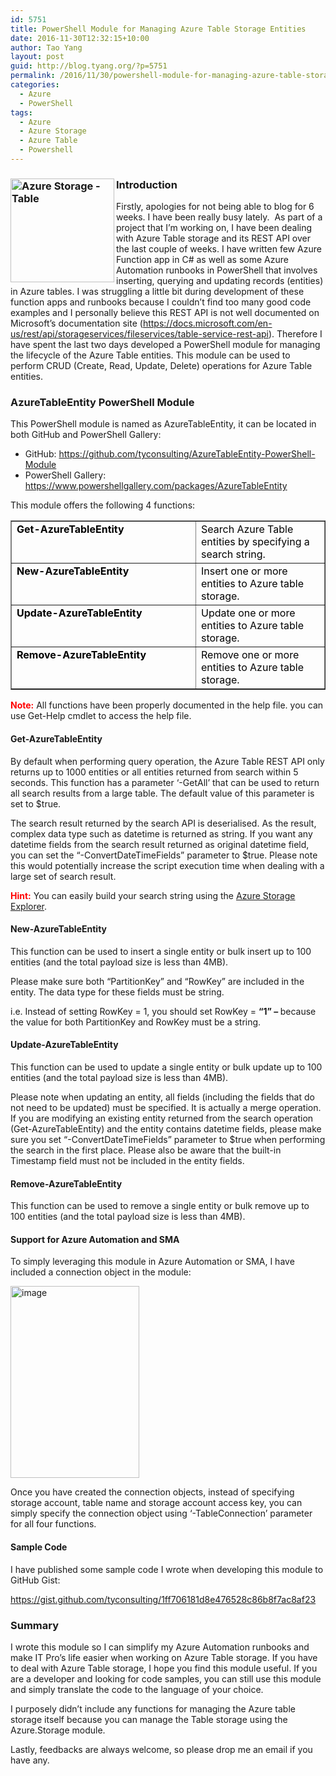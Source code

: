 ```yaml
---
id: 5751
title: PowerShell Module for Managing Azure Table Storage Entities
date: 2016-11-30T12:32:15+10:00
author: Tao Yang
layout: post
guid: http://blog.tyang.org/?p=5751
permalink: /2016/11/30/powershell-module-for-managing-azure-table-storage-entities/
categories:
  - Azure
  - PowerShell
tags:
  - Azure
  - Azure Storage
  - Azure Table
  - Powershell
---
```

<h3><img style="background-image: none; float: left; padding-top: 0px; padding-left: 0px; display: inline; padding-right: 0px; border: 0px;" title="Azure Storage - Table" src="http://blog.tyang.org/wp-content/uploads/2016/11/Azure-Storage-Table.png" alt="Azure Storage - Table" width="166" height="166" align="left" border="0" />Introduction</h3>
Firstly, apologies for not being able to blog for 6 weeks. I have been really busy lately.  As part of a project that I’m working on, I have been dealing with Azure Table storage and its REST API over the last couple of weeks. I have written few Azure Function app in C# as well as some Azure Automation runbooks in PowerShell that involves inserting, querying and updating records (entities) in Azure tables. I was struggling a little bit during development of these function apps and runbooks because I couldn’t find too many good code examples and I personally believe this REST API is not well documented on Microsoft’s documentation site (<a title="https://docs.microsoft.com/en-us/rest/api/storageservices/fileservices/table-service-rest-api" href="https://docs.microsoft.com/en-us/rest/api/storageservices/fileservices/table-service-rest-api">https://docs.microsoft.com/en-us/rest/api/storageservices/fileservices/table-service-rest-api</a>). Therefore I have spent the last two days developed a PowerShell module for managing the lifecycle of the Azure Table entities. This module can be used to perform CRUD (Create, Read, Update, Delete) operations for Azure Table entities.
<h3>AzureTableEntity PowerShell Module</h3>
This PowerShell module is named as AzureTableEntity, it can be located in both GitHub and PowerShell Gallery:
<ul>
 	<li>GitHub: <a title="https://github.com/tyconsulting/AzureTableEntity-PowerShell-Module" href="https://github.com/tyconsulting/AzureTableEntity-PowerShell-Module">https://github.com/tyconsulting/AzureTableEntity-PowerShell-Module</a></li>
 	<li>PowerShell Gallery: <a title="https://www.powershellgallery.com/packages/AzureTableEntity" href="https://www.powershellgallery.com/packages/AzureTableEntity">https://www.powershellgallery.com/packages/AzureTableEntity</a></li>
</ul>
This module offers the following 4 functions:
<table style="color: #000000;" border="1" width="693" cellspacing="0" cellpadding="2">
<tbody>
<tr>
<td valign="top" width="405"><strong>Get-AzureTableEntity</strong></td>
<td valign="top" width="286">Search Azure Table entities by specifying a search string.</td>
</tr>
<tr>
<td valign="top" width="417"><strong>New-AzureTableEntity</strong></td>
<td valign="top" width="293">Insert one or more entities to Azure table storage.</td>
</tr>
<tr>
<td valign="top" width="419"><strong>Update-AzureTableEntity</strong></td>
<td valign="top" width="295">Update one or more entities to Azure table storage.</td>
</tr>
<tr>
<td valign="top" width="418"><strong>Remove-AzureTableEntity</strong></td>
<td valign="top" width="297">Remove one or more entities to Azure table storage.</td>
</tr>
</tbody>
</table>
<span style="color: #ff0000;"><strong>Note:</strong> </span>All functions have been properly documented in the help file. you can use Get-Help cmdlet to access the help file.
<h4>Get-AzureTableEntity</h4>
By default when performing query operation, the Azure Table REST API only returns up to 1000 entities or all entities returned from search within 5 seconds. This function has a parameter ‘-GetAll’ that can be used to return all search results from a large table. The default value of this parameter is set to $true.

The search result returned by the search API is deserialised. As the result, complex data type such as datetime is returned as string. If you want any datetime fields from the search result returned as original datetime field, you can set the “-ConvertDateTimeFields” parameter to $true. Please note this would potentially increase the script execution time when dealing with a large set of search result.

<span style="color: #ff0000;"><strong>Hint:</strong></span> You can easily build your search string using the <a href="http://storageexplorer.com/">Azure Storage Explorer</a>.
<h4>New-AzureTableEntity</h4>
This function can be used to insert a single entity or bulk insert up to 100 entities (and the total payload size is less than 4MB).

Please make sure both “PartitionKey” and “RowKey” are included in the entity. The data type for these fields must be string.

i.e. Instead of setting RowKey = 1, you should set RowKey = <strong>“1” – </strong>because the value for both PartitionKey and RowKey must be a string.
<h4>Update-AzureTableEntity</h4>
This function can be used to update a single entity or bulk update up to 100 entities (and the total payload size is less than 4MB).

Please note when updating an entity, all fields (including the fields that do not need to be updated) must be specified. It is actually a merge operation. If you are modifying an existing entity returned from the search operation (Get-AzureTableEntity) and the entity contains datetime fields, please make sure you set “-ConvertDateTimeFields” parameter to $true when performing the search in the first place. Please also be aware that the built-in Timestamp field must not be included in the entity fields.
<h4>Remove-AzureTableEntity</h4>
This function can be used to remove a single entity or bulk remove up to 100 entities (and the total payload size is less than 4MB).
<h4>Support for Azure Automation and SMA</h4>
To simply leveraging this module in Azure Automation or SMA, I have included a connection object in the module:

<a href="http://blog.tyang.org/wp-content/uploads/2016/11/image.png"><img style="background-image: none; padding-top: 0px; padding-left: 0px; display: inline; padding-right: 0px; border: 0px;" title="image" src="http://blog.tyang.org/wp-content/uploads/2016/11/image_thumb.png" alt="image" width="206" height="307" border="0" /></a>

Once you have created the connection objects, instead of specifying storage account, table name and storage account access key, you can simply specify the connection object using ‘-TableConnection’ parameter for all four functions.
<h4>Sample Code</h4>
I have published some sample code I wrote when developing this module to GitHub Gist:

https://gist.github.com/tyconsulting/1ff706181d8e476528c86b8f7ac8af23
<h3>Summary</h3>
I wrote this module so I can simplify my Azure Automation runbooks and make IT Pro’s life easier when working on Azure Table storage. If you have to deal with Azure Table storage, I hope you find this module useful. If you are a developer and looking for code samples, you can still use this module and simply translate the code to the language of your choice.

I purposely didn’t include any functions for managing the Azure table storage itself because you can manage the Table storage using the Azure.Storage module.

Lastly, feedbacks are always welcome, so please drop me an email if you have any.